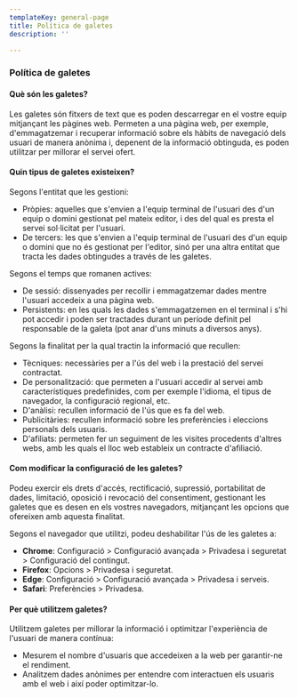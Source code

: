 ```yaml
---
templateKey: general-page
title: Política de galetes
description: ''

---
```

### Política de galetes

#### Què són les galetes?

Les galetes són fitxers de text que es poden descarregar en el vostre equip mitjançant les pàgines web. Permeten a una pàgina web, per exemple, d'emmagatzemar i recuperar informació sobre els hàbits de navegació dels usuari de manera anònima i, depenent de la informació obtinguda, es poden utilitzar per millorar el servei ofert.

#### Quin tipus de galetes existeixen?

Segons l'entitat que les gestioni:

* Pròpies: aquelles que s'envien a l'equip terminal de l'usuari des d'un equip o domini gestionat pel mateix editor, i des del qual es presta el servei sol·licitat per l'usuari.
* De tercers: les que s'envien a l'equip terminal de l'usuari des d'un equip o domini que no és gestionat per l'editor, sinó per una altra entitat que tracta les dades obtingudes a través de les galetes.

Segons el temps que romanen actives:

* De sessió: dissenyades per recollir i emmagatzemar dades mentre l'usuari accedeix a una pàgina web.
* Persistents: en les quals les dades s'emmagatzemen en el terminal i s'hi pot accedir i poden ser tractades durant un període definit pel responsable de la galeta (pot anar d'uns minuts a diversos anys).

Segons la finalitat per la qual tractin la informació que recullen:

* Tècniques: necessàries per a l'ús del web i la prestació del servei contractat.
* De personalització: que permeten a l'usuari accedir al servei amb característiques predefinides, com per exemple l'idioma, el tipus de navegador, la configuració regional, etc.
* D'anàlisi: recullen informació de l'ús que es fa del web.
* Publicitàries: recullen informació sobre les preferències i eleccions personals dels usuaris.
* D'afiliats: permeten fer un seguiment de les visites procedents d'altres webs, amb les quals el lloc web estableix un contracte d'afiliació.

#### Com modificar la configuració de les galetes?

Podeu exercir els drets d'accés, rectificació, supressió, portabilitat de dades, limitació, oposició i revocació del consentiment, gestionant les galetes que es desen en els vostres navegadors, mitjançant les opcions que ofereixen amb aquesta finalitat.

Segons el navegador que utilitzi, podeu deshabilitar l'ús de les galetes a:

* **Chrome**: Configuració > Configuració avançada > Privadesa i seguretat > Configuració del contingut.
* **Firefox**: Opcions > Privadesa i seguretat.
* **Edge**: Configuració > Configuració avançada > Privadesa i serveis.
* **Safari**: Preferències > Privadesa.

#### Per què utilitzem galetes?

Utilitzem galetes per millorar la informació i optimitzar l'experiència de l'usuari de  manera contínua:

* Mesurem el nombre d'usuaris que accedeixen a la web per garantir-ne el rendiment.
* Analitzem dades anònimes per entendre com interactuen els usuaris amb el web i així poder optimitzar-lo.
